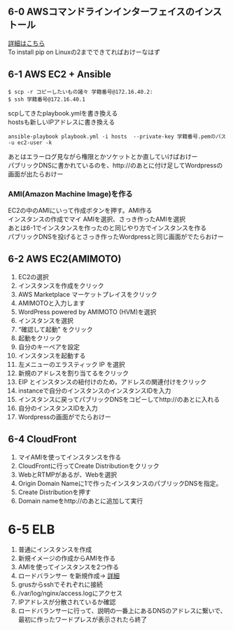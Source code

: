 ## 6-0 AWSコマンドラインインターフェイスのインストール  

[詳細はこちら](http://docs.aws.amazon.com/ja_jp/cli/latest/userguide/installing.html)  
To install pip on Linuxの2までできてればおけーなはず  

## 6-1 AWS EC2 + Ansible   

	$ scp -r コピーしたいもの諸々 学籍番号@172.16.40.2: 
	$ ssh 学籍番号@172.16.40.1  

scpしてきたplaybook.ymlを書き換える  
hostsも新しいIPアドレスに書き換える  

	ansible-playbook playbook.yml -i hosts  --private-key 学籍番号.pemのパス -u ec2-user -k

あとはエラーログ見ながら権限とかソケットとか直していけばおけー  
パブリックDNSに書かれているのを、http://のあとに付け足してWordpressの画面が出たらおけー  


### AMI(Amazon Machine Image)を作る

EC2の中のAMIにいって作成ボタンを押す。AMI作る  
インスタンスの作成でマイ AMIを選択、さっき作ったAMIを選択  
あとは6-1でインスタンスを作ったのと同じやり方でインスタンスを作る  
パブリックDNSを投げるとさっき作ったWordpressと同じ画面がでたらおけー  

## 6-2 AWS EC2(AMIMOTO)  
1. EC2の選択  
2. インスタンスを作成をクリック  
3. AWS Marketplace マーケットプレイスをクリック  
4. AMIMOTOと入力します  
5. WordPress powered by AMIMOTO (HVM)を選択  
6. インスタンスを選択  
7. “確認して起動” をクリック  
8. 起動をクリック  
9. 自分のキーペアを設定    
10. インスタンスを起動する  
11. 左メニューのエラスティック IP を選択  
12. 新規のアドレスを割り当てるをクリック  
13. EIP とインスタンスの紐付けのため，アドレスの関連付けをクリック  
14. instanceで自分のインスタンスのインスタンスIDを入力  
15. インスタンスに戻ってパブリックDNSをコピーしてhttp://のあとに入れる  
16. 自分のインスタンスIDを入力  
17. Wordpressの画面がでたらおけー  

## 6-4 CloudFront  
1. マイAMIを使ってインスタンスを作る  
2. CloudFrontに行ってCreate Distributionをクリック  
3. WebとRTMPがあるが、Webを選択  
4. Origin Domain Nameに1で作ったインスタンスのパブリックDNSを指定。  
5. Create Distributionを押す  
6. Domain nameをhttp://のあとに追加して実行  

# 6-5 ELB  

1. 普通にインスタンスを作成  
2. 新規イメージの作成からAMIを作る  
3. AMIを使ってインスタンスを2つ作る  
4. ロードバランサー を新規作成→  [詳細](http://qiita.com/hiroshik1985/items/ffda3f2bdb71599783a3#elb%E3%81%AE%E4%BD%9C%E6%88%90)  
5. grusからsshでそれぞれに接続  
6. /var/log/nginx/access.logにアクセス  
7. IPアドレスが分散されているか確認  
8. ロードバランサーに行って、説明の一番上にあるDNSのアドレスに繋いで、最初に作ったワードプレスが表示されたら終了  

